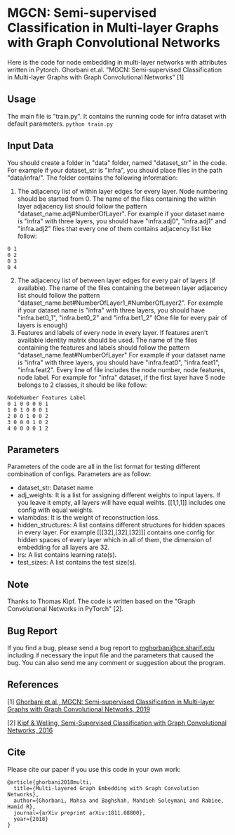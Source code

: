 MGCN: Semi-supervised Classification in Multi-layer Graphs with Graph Convolutional Networks
====

Here is the code for node embedding in multi-layer networks with attributes written in Pytorch.
Ghorbani et.al. "MGCN: Semi-supervised Classification in Multi-layer Graphs with Graph Convolutional Networks" [1]



Usage 
------------
The main file is "train.py". It contains the running code for infra dataset with default parameters.
```python train.py```


Input Data
------------
You should create a folder in "data" folder, named "dataset_str" in the code. For example if your dataset_str is "infra", you should place files in the path "data/infra/". The folder contains the following information:
1) The adjacency list of within layer edges for every layer. Node numbering should be started from 0. The name of the files containing the within layer adjacency list should follow the pattern "dataset_name.adj#NumberOfLayer".
For example if your dataset name is "infra" with three layers, you should have "infra.adj0", "infra.adj1" and "infra.adj2" files that every one of them contains adjacency list like follow:
```
0 1
0 2
0 3
0 4
```
2) The adjacency list of between layer edges for every pair of layers (if available). The name of the files containing the between layer adjacency list should follow the pattern "dataset_name.bet#NumberOfLayer1_#NumberOfLayer2".
For example if your dataset name is "infra" with three layers, you should have "infra.bet0_1", "infra.bet0_2" and "infra.bet1_2" (One file for every pair of layers is enough)
3) Features and labels of every node in every layer. If features aren't available identity matrix should be used. The name of the files containing the features and labels should follow the pattern "dataset_name.feat#NumberOfLayer"
For example if your dataset name is "infra" with three layers, you should have "infra.feat0", "infra.feat1", "infra.feat2". Every line of file includes the node number, node features, node label. For example for "infra" dataset, if the first layer have 5 node belongs to 2 classes, it should be like follow:
```
NodeNumber Features Label
0 1 0 0 0 0 1
1 0 1 0 0 0 1
2 0 0 1 0 0 2
3 0 0 0 1 0 2
4 0 0 0 0 1 2
```

Parameters
------------
Parameters of the code are all in the list format for testing different combination of configs. 
Parameters are as follow:
- dataset_str: Dataset name
- adj_weights: It is a list for assigning different weights to input layers. If you leave it empty, all layers will have equal weihts. [[1,1,1]] includes one config with equal weights.
- wlambdas: It is the weight of reconstruction loss.
- hidden_structures: A list contains different structures for hidden spaces in every layer. For example [[[32],[32],[32]]] contains one config for hidden spaces of every layer which in all of them, the dimension of embedding for all layers are 32.  
- lrs: A list contains learning rate(s).
- test_sizes: A list contains the test size(s).

Note
------------
Thanks to Thomas Kipf. The code is written based on the "Graph Convolutional Networks in PyTorch" [2].

Bug Report
------------
If you find a bug, please send a bug report to mghorbani@ce.sharif.edu including if necessary the input file and the parameters that caused the bug.
You can also send me any comment or suggestion about the program.

References
------------
[1] [Ghorbani et.al., MGCN: Semi-supervised Classification in Multi-layer Graphs with Graph Convolutional Networks, 2019](https://arxiv.org/pdf/1811.08800)

[2] [Kipf & Welling, Semi-Supervised Classification with Graph Convolutional Networks, 2016](https://arxiv.org/abs/1609.02907)

Cite
------------
Please cite our paper if you use this code in your own work:

```
@article{ghorbani2018multi,
  title={Multi-layered Graph Embedding with Graph Convolution Networks},
  author={Ghorbani, Mahsa and Baghshah, Mahdieh Soleymani and Rabiee, Hamid R},
  journal={arXiv preprint arXiv:1811.08800},
  year={2018}
}
```